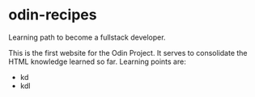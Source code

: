 # odin-recipes

Learning path to become a fullstack developer.

This is the first website for the Odin Project. It serves to consolidate the HTML knowledge learned so far. Learning points are:

- kd
- kdl
